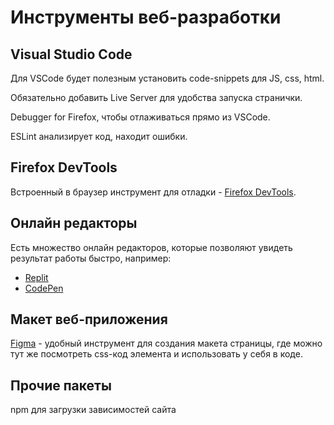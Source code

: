 # Инструменты веб-разработки

## Visual Studio Code

Для VSCode будет полезным установить code-snippets для JS, css, html.

Обязательно добавить Live Server для удобства запуска странички.

Debugger for Firefox, чтобы отлаживаться прямо из VSCode.

ESLint анализирует код, находит ошибки.

## Firefox DevTools 

Встроенный в  браузер инструмент для отладки - [Firefox DevTools](
https://firefox-source-docs.mozilla.org/devtools-user/).

## Онлайн редакторы

Есть множество онлайн редакторов, которые позволяют увидеть результат работы быстро,
например:
 * [Replit](https://replit.com/~)
 * [CodePen](https://codepen.io/)

## Макет веб-приложения
[Figma](https://www.figma.com/) - удобный инструмент для создания макета страницы, где можно тут же посмотреть css-код элемента и использовать у себя в коде.

## Прочие пакеты

npm для загрузки зависимостей сайта
